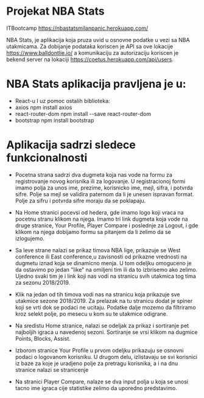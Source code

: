 # Projekat NBA Stats
ITBootcamp
https://nbastatsmilanpanic.herokuapp.com/

NBA Stats, je aplikacija koja pruza uvid u osnovne podatke u vezi sa NBA utakmicama.
Za dobijanje podataka koriscen je API sa ove lokacije https://www.balldontlie.io/ a komunikaciju za autorizaciju
koriscen je bekend server na lokaciji https://coetus.herokuapp.com/api/users.

# NBA Stats aplikacija pravljena je u:
  * React-u
I uz pomoc ostalih biblioteka:
  * axios npm   install axios
  * react-router-dom   npm install --save react-router-dom
  * bootstrap   npm install bootstrap
  
# Aplikacija sadrzi sledece funkcionalnosti

  * Pocetna strana sadrzi dva dugmeta koja nas vode na formu za registrovanje novog korisnika ili za logovanje.
U registracionoj formi imamo polja za unos ime, prezime, korisnicko ime, mejl, sifra, i potvrda sifre.
Polje sa mejl se validira paternom da li je unesen ispravan format. Polje za sifru i potvrda sifre moraju da se poklapaju.

  * Na Home stranici pocevsi od hedera, gde imamo logo koji vraca na pocetnu stranu klikom na njega. Imamo tri link dugmeta koja vode
na druge stranice, Your Profile, Player Compare i poslednje za Logout, i gde klikom na njega dobijamo formu sa pitanjem da li zelimo    da se izlogujemo.

  * Sa leve strane nalazi se prikaz timova NBA lige, prikazuje se West conference ili East conference,u zavisnosti od prikazne vrednosti na dugmetu iznad koja se dinamicno menja. U tom odeljku omoguceno je da ostavimo po jedan "like" na omiljeni tim ili da to izbrisemo ako  zelimo. Ujedno svaki tim je i link koji nas vodi na stranicu svih utakmica tog tima za sezonu 2018/2019.
  
  * Klik na jedan od tih timova vodi nas na stranicu koja prikazuje sve utakmice sezone 2018/2019. Za prelazak na tu stranicu dodat je spiner koji se vrti dok se podaci ne ucitaju. Podatke dalje mozemo da filtriramo kroz selekt polje, po mesecu u kom su te utakmice odigrane.
  
  * Na sredistu Home stranice, nalazi se odeljak za prikaz i sortiranje pet najboljih igraca u navedenoj sezoni. Sortiranje se vrsi klikom na dugmice Points, Blocks, Assist.
  
  * Izborom stranice Your Profile u prvom odeljku prikazuju se osnovni podaci o logovanom korisniku. U drugom delu, izlistavaju se svi korisnici iz baze za koje je uradjeno polje za pretragu korisnika, a i na dnu stranice nalazi se stranicenje
  
  * Na stranici Player Compare, nalaze se dva input polja u koja se unosi tacno ime igraca cije statistike zelimo da uporedno predstavimo.

 
